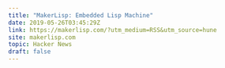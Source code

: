 ```yaml
---
title: "MakerLisp: Embedded Lisp Machine"
date: 2019-05-26T03:45:29Z
link: https://makerlisp.com/?utm_medium=RSS&utm_source=hune
site: makerlisp.com
topic: Hacker News
draft: false
---
```

